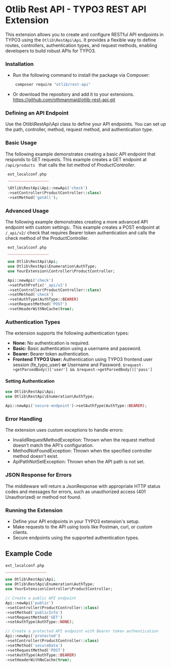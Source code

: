 # Otlib Rest API - TYPO3 REST API Extension

This extension allows you to create and configure RESTful API endpoints in TYPO3 using the `Otlib\RestApi\Api`. It provides a
flexible way to define routes, controllers, authentication types, and request methods, enabling developers to build robust APIs
for TYPO3.

### Installation
- Run the following command to install the package via Composer:
    ```bash
     composer require "otlib/rest-api"
    ```
- Or download the repository and add it to your extensions.
  https://github.com/othmanmajd/otlib-rest-api.git

### Defining an API Endpoint
Use the Otlib\RestApi\Api class to define your API endpoints. You can set up the path, controller, method, request method, and
authentication type.

### Basic Usage
The following example demonstrates creating a basic API endpoint that responds to GET requests.
This example creates a GET endpoint at  ```/api/products ``` that calls the list *method* of *ProductController*.

   ```php
    ext_localconf.php
    __________________

    \Otlib\RestApi\Api::newApi('check')
    ->setController(ProductController::class)
    ->setMethod('getAll');
   ```

### Advanced Usage
The following example demonstrates creating a more advanced API endpoint with custom settings:.
This example creates a POST endpoint at ```/_api/v2/``` check that requires Bearer token authentication and calls the check method
of the ProductController.

   ```php
    ext_localconf.php
    __________________

    use Otlib\RestApi\Api;
    use Otlib\RestApi\Enumeration\AuthType;
    use YourExtension\Controller\ProductController;

    Api::newApi('check')
    ->setPathPrefix('_api/v2')
    ->setController(ProductController::class)
    ->setMethod('check')
    ->setAuthType(AuthType::BEARER)
    ->setRequestMethod('POST')
    ->setHeaderWithNoCache(true);
 ```

### Authentication Types
The extension supports the following authentication types:

- **None:** No authentication is required.
- **Basic:** Basic authentication using a username and password.
- **Bearer:** Bearer token authentication.
- **Frontend TYPO3 User:** Authentication using TYPO3 frontend user session (fe_typo_user) **or** Username and
  Password. ```$request->getParsedBody()['user'] && $request->getParsedBody()['pass']```

#### Setting Authentication

```php
use Otlib\RestApi\Api;
use Otlib\RestApi\Enumeration\AuthType;

Api::newApi('secure-endpoint')->setAuthType(AuthType::BEARER);
```

### Error Handling
The extension uses custom exceptions to handle errors:

- InvalidRequestMethodException: Thrown when the request method doesn't match the API's configuration.
- MethodNotFoundException: Thrown when the specified controller method doesn't exist.
- ApiPathNotSetException: Thrown when the API path is not set.

### JSON Response for Errors
The middleware will return a JsonResponse with appropriate HTTP status codes and messages for errors, such as unauthorized
access (401 Unauthorized) or method not found.

### Running the Extension
- Define your API endpoints in your TYPO3 extension's setup.
- Make requests to the API using tools like Postman, curl, or custom clients.
- Secure endpoints using the supported authentication types.

## Example Code
```php
ext_localconf.php
__________________

use Otlib\RestApi\Api;
use Otlib\RestApi\Enumeration\AuthType;
use YourExtension\Controller\ProductController;

// Create a public API endpoint
Api::newApi('public')
->setController(ProductController::class)
->setMethod('publicInfo')
->setRequestMethod('GET')
->setAuthType(AuthType::NONE);

// Create a protected API endpoint with Bearer token authentication
Api::newApi('protected')
->setController(ProductController::class)
->setMethod('secureData')
->setRequestMethod('POST')
->setAuthType(AuthType::BEARER)
->setHeaderWithNoCache(true);

```
